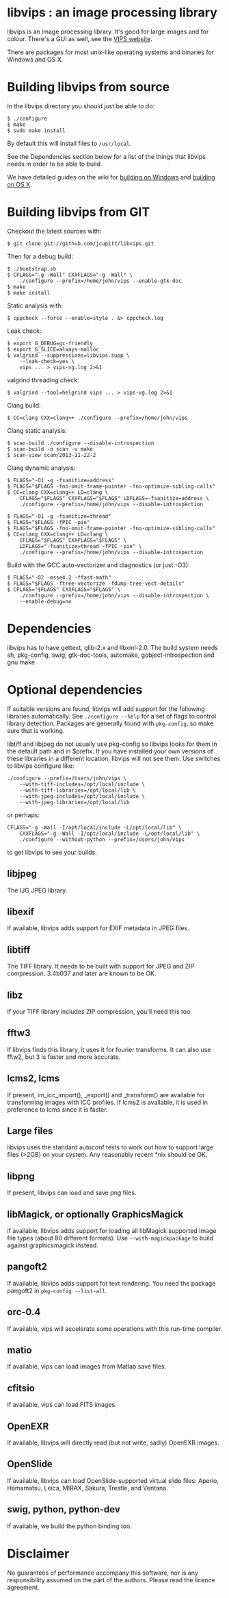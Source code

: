# libvips : an image processing library

libvips is an image processing library. It's good for large images and for
colour. There's a GUI as well, see the [VIPS website](http://www.vips.ecs.soton.ac.uk).

There are packages for most unix-like operating systems and binaries for
Windows and OS X.

# Building libvips from source

In the libvips directory you should just be able to do:

	$ ./configure
	$ make
	$ sudo make install

By default this will install files to `/usr/local`.

See the Dependencies section below for a list of the things that
libvips needs in order to be able to build.

We have detailed guides on the wiki for [building on
Windows](http://www.vips.ecs.soton.ac.uk/index.php?title=Build_on_windows)
and [building on OS
X](http://www.vips.ecs.soton.ac.uk/index.php?title=Build_on_OS_X).

# Building libvips from GIT

Checkout the latest sources with:

	$ git clone git://github.com/jcupitt/libvips.git

Then for a debug build:

	$ ./bootstrap.sh
	$ CFLAGS="-g -Wall" CXXFLAGS="-g -Wall" \
		./configure --prefix=/home/john/vips --enable-gtk-doc
	$ make
	$ make install

Static analysis with:

	$ cppcheck --force --enable=style . &> cppcheck.log

Leak check:

	$ export G_DEBUG=gc-friendly
	$ export G_SLICE=always-malloc
	$ valgrind --suppressions=libvips.supp \
		--leak-check=yes \
		vips ... > vips-vg.log 2>&1

valgrind threading check:

	$ valgrind --tool=helgrind vips ... > vips-vg.log 2>&1

Clang build:

	$ CC=clang CXX=clang++ ./configure --prefix=/home/john/vips

Clang static analysis:

	$ scan-build ./configure --disable-introspection
	$ scan-build -o scan -v make 
	$ scan-view scan/2013-11-22-2

Clang dynamic analysis:

	$ FLAGS="-O1 -g -fsanitize=address"
	$ FLAGS="$FLAGS -fno-omit-frame-pointer -fno-optimize-sibling-calls"
	$ CC=clang CXX=clang++ LD=clang \
		CFLAGS="$FLAGS" CXXFLAGS="$FLAGS" LDFLAGS=-fsanitize=address \
		./configure --prefix=/home/john/vips --disable-introspection

	$ FLAGS="-O1 -g -fsanitize=thread"
	$ FLAGS="$FLAGS -fPIC -pie"
	$ FLAGS="$FLAGS -fno-omit-frame-pointer -fno-optimize-sibling-calls"
	$ CC=clang CXX=clang++ LD=clang \
		CFLAGS="$FLAGS" CXXFLAGS="$FLAGS" \
		LDFLAGS="-fsanitize=thread -fPIC -pie" \
		./configure --prefix=/home/john/vips --disable-introspection

Build with the GCC auto-vectorizer and diagnostics (or just -O3):

	$ FLAGS="-O2 -msse4.2 -ffast-math"
	$ FLAGS="$FLAGS -ftree-vectorize -fdump-tree-vect-details"
	$ CFLAGS="$FLAGS" CXXFLAGS="$FLAGS" \
		./configure --prefix=/home/john/vips --disable-introspection \
		--enable-debug=no

# Dependencies 

libvips has to have gettext, glib-2.x and libxml-2.0. The build system needs 
sh, pkg-config, swig, gtk-doc-tools, automake, gobject-introspection and gnu make.

# Optional dependencies

If suitable versions are found, libvips will add support for the following
libraries automatically. See `./configure --help` for a set of flags to
control library detection. Packages are generally found with `pkg-config`,
so make sure that is working.

libtiff and libjpeg do not usually use pkg-config so libvips looks for
them in the default path and in $prefix. If you have installed your own
versions of these libraries in a different location, libvips will not see
them. Use switches to libvips configure like:

	./configure --prefix=/Users/john/vips \
		--with-tiff-includes=/opt/local/include \
		--with-tiff-libraries=/opt/local/lib \
		--with-jpeg-includes=/opt/local/include \
		--with-jpeg-libraries=/opt/local/lib

or perhaps:

	CFLAGS="-g -Wall -I/opt/local/include -L/opt/local/lib" \
		CXXFLAGS="-g -Wall -I/opt/local/include -L/opt/local/lib" \
		./configure --without-python --prefix=/Users/john/vips 

to get libvips to see your builds.

## libjpeg

The IJG JPEG library. 

## libexif

If available, libvips adds support for EXIF metadata in JPEG files.

## libtiff

The TIFF library. It needs to be built with support for JPEG and
ZIP compression. 3.4b037 and later are known to be OK. 

## libz

If your TIFF library includes ZIP compression, you'll need this too.

## fftw3

If libvips finds this library, it uses it for fourier transforms. It
can also use fftw2, but 3 is faster and more accurate.

## lcms2, lcms

If present, im_icc_import(), _export() and _transform() are available
for transforming images with ICC profiles. If lcms2 is available,
it is used in preference to lcms since it is faster.

## Large files

libvips uses the standard autoconf tests to work out how to support
large files (>2GB) on your system. Any reasonably recent *nix should
be OK.

## libpng

If present, libvips can load and save png files. 

## libMagick, or optionally GraphicsMagick

if available, libvips adds support for loading all libMagick supported
image file types (about 80 different formats). Use
`--with-magickpackage` to build against graphicsmagick instead.

## pangoft2

If available, libvips adds support for text rendering. You need the
package pangoft2 in `pkg-config --list-all`.

## orc-0.4

If available, vips will accelerate some operations with this run-time
compiler.

## matio

If available, vips can load images from Matlab save files.

## cfitsio

If available, vips can load FITS images.

## OpenEXR

If available, libvips will directly read (but not write, sadly)
OpenEXR images.

## OpenSlide

If available, libvips can load OpenSlide-supported virtual slide
files: Aperio, Hamamatsu, Leica, MIRAX, Sakura, Trestle, and Ventana.

## swig, python, python-dev

If available, we build the python binding too.

# Disclaimer

No guarantees of performance accompany this software, nor is any
responsibility assumed on the part of the authors. Please read the licence
agreement.

